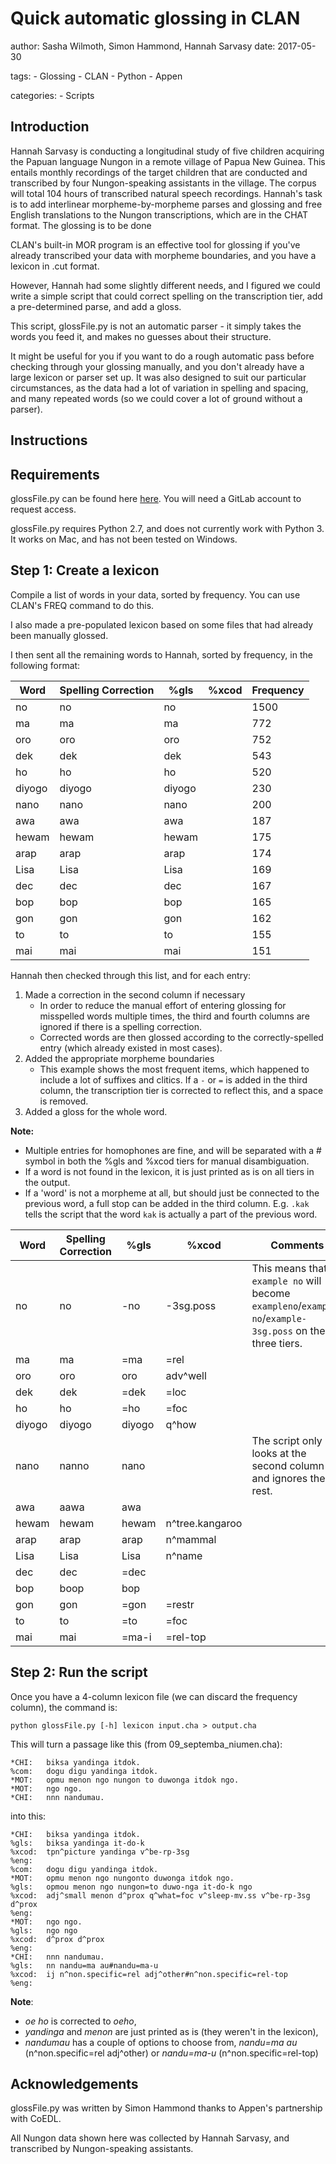 # Quick automatic glossing in CLAN

author: Sasha Wilmoth, Simon Hammond, Hannah Sarvasy
date: 2017-05-30

tags:
    - Glossing
    - CLAN
    - Python
    - Appen

categories:
    - Scripts 

## Introduction
Hannah Sarvasy is conducting a longitudinal study of five children acquiring the Papuan language Nungon in a remote village of Papua New Guinea. This entails monthly recordings of the target children that are conducted and transcribed by four Nungon-speaking assistants in the village. The corpus will total 104 hours of transcribed natural speech recordings. Hannah's task is to add interlinear morpheme-by-morpheme parses and glossing and free English translations to the Nungon transcriptions, which are in the CHAT format. The glossing is to be done 

CLAN's built-in MOR program is an effective tool for glossing if you've already transcribed your data with morpheme boundaries, and you have a lexicon in .cut format.

However, Hannah had some slightly different needs, and I figured we could write a simple script that could correct spelling on the transcription tier, add a pre-determined parse, and add a gloss.

This script, glossFile.py is not an automatic parser - it simply takes the words you feed it, and makes no guesses about their structure.

It might be useful for you if you want to do a rough automatic pass before checking through your glossing manually, and you don't already have a large lexicon or parser set up. It was also designed to suit our particular circumstances, as the data had a lot of variation in spelling and spacing, and many repeated words (so we could cover a lot of ground without a parser).

## Instructions
## Requirements
glossFile.py can be found here [here](https://gitlab.com/swilmoth/glossFile.py/). You will need a GitLab account to request access.

glossFile.py requires Python 2.7, and does not currently work with Python 3. It works on Mac, and has not been tested on Windows.

## Step 1: Create a lexicon
Compile a list of words in your data, sorted by frequency. You can use CLAN's FREQ command to do this.

I also made a pre-populated lexicon based on some files that had already been manually glossed.

I then sent all the remaining words to Hannah, sorted by frequency, in the following format:

Word | Spelling Correction | %gls | %xcod | Frequency
---|---|---|---|---|
no | no | no |  | 1500
ma | ma | ma |  | 772
oro | oro | oro |  | 752
dek | dek | dek |  | 543
ho | ho | ho |  | 520
diyogo | diyogo | diyogo |  | 230
nano | nano | nano |  | 200
awa | awa | awa |  | 187
hewam | hewam | hewam |  | 175
arap | arap | arap |  | 174
Lisa | Lisa | Lisa |  | 169
dec | dec | dec |  | 167
bop | bop | bop |  | 165
gon | gon | gon |  | 162
to | to | to |  | 155
mai | mai | mai |  | 151

Hannah then checked through this list, and for each entry:

1. Made a correction in the second column if necessary
    * In order to reduce the manual effort of entering glossing for misspelled words multiple times, the third and fourth columns are ignored if there is a spelling correction.
    * Corrected words are then glossed according to the correctly-spelled entry (which already existed in most cases).
2. Added the appropriate morpheme boundaries
    * This example shows the most frequent items, which happened to include a lot of suffixes and clitics. If a `-` or `=` is added in the third column, the transcription tier is corrected to reflect this, and a space is removed.
3. Added a gloss for the whole word.

**Note:**

* Multiple entries for homophones are fine, and will be separated with a # symbol in both the %gls and %xcod tiers for manual disambiguation.
* If a word is not found in the lexicon, it is just printed as is on all tiers in the output.
* If a 'word' is not a morpheme at all, but should just be connected to the previous word, a full stop can be added in the third column. E.g. `.kak` tells the script that the word `kak` is actually a part of the previous word.



Word | Spelling Correction | %gls | %xcod | Comments
---|---|---|---|---|
no | no | -no | -3sg.poss|This means that `example no` will become `exampleno`/`example-no`/`example-3sg.poss` on the three tiers.
ma | ma | =ma | =rel|
oro | oro | oro | adv^well|
dek | dek | =dek | =loc|
ho | ho | =ho | =foc|
diyogo | diyogo | diyogo | q^how|
nano | nanno | nano | |The script only looks at the second column and ignores the rest.
awa | aawa | awa | |
hewam | hewam | hewam | n^tree.kangaroo|
arap | arap | arap | n^mammal|
Lisa | Lisa | Lisa | n^name|
dec | dec | =dec | |
bop | boop | bop | |
gon | gon | =gon | =restr|
to | to | =to | =foc|
mai | mai | =ma-i | =rel-top|


## Step 2: Run the script


Once you have a 4-column lexicon file (we can discard the frequency column), the command is:

```
python glossFile.py [-h] lexicon input.cha > output.cha
```

This will turn a passage like this (from 09_septemba_niumen.cha):

```
*CHI:	biksa yandinga itdok.
%com:	dogu digu yandinga itdok.
*MOT:	opmu menon ngo nungon to duwonga itdok ngo.
*MOT:	ngo ngo.
*CHI:	nnn nandumau.

```

into this:

```
*CHI:	biksa yandinga itdok.
%gls:	biksa yandinga it-do-k
%xcod:	tpn^picture yandinga v^be-rp-3sg
%eng:
%com:	dogu digu yandinga itdok.
*MOT:	opmu menon ngo nungonto duwonga itdok ngo.
%gls:	opmou menon ngo nungon=to duwo-nga it-do-k ngo
%xcod:	adj^small menon d^prox q^what=foc v^sleep-mv.ss v^be-rp-3sg d^prox
%eng:
*MOT:	ngo ngo.
%gls:	ngo ngo
%xcod:	d^prox d^prox
%eng:
*CHI:	nnn nandumau.
%gls:	nn nandu=ma au#nandu=ma-u
%xcod:	ij n^non.specific=rel adj^other#n^non.specific=rel-top
%eng:
```

**Note**:

* *oe ho* is corrected to *oeho*,
* *yandinga* and *menon* are just printed as is (they weren't in the lexicon),
* *nandumau* has a couple of options to choose from, *nandu=ma au* (n^non.specific=rel adj^other) or *nandu=ma-u* (n^non.specific=rel-top)


## Acknowledgements
glossFile.py was written by Simon Hammond thanks to Appen's partnership with CoEDL.

All Nungon data shown here was collected by Hannah Sarvasy, and transcribed by Nungon-speaking assistants.
